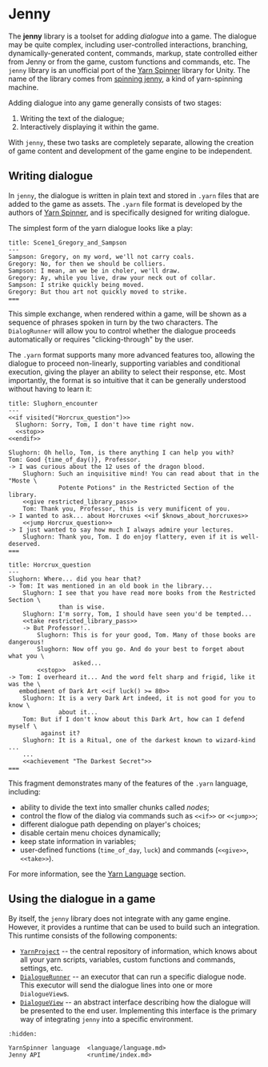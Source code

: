 <!-- cSpell:ignore Slughorn horcrux horcruxes Moste Potente -->

# Jenny

The **jenny** library is a toolset for adding *dialogue* into a game. The dialogue may be quite
complex, including user-controlled interactions, branching, dynamically-generated content, commands,
markup, state controlled either from Jenny or from the game, custom functions and commands, etc.
The `jenny` library is an unofficial port of the [Yarn Spinner] library for Unity. The name of the
library comes from [spinning jenny], a kind of yarn-spinning machine.

Adding dialogue into any game generally consists of two stages:

1. Writing the text of the dialogue;
2. Interactively displaying it within the game.

With `jenny`, these two tasks are completely separate, allowing the creation of game content and
development of the game engine to be independent.

[Yarn Spinner]: https://docs.yarnspinner.dev/
[spinning jenny]: https://en.wikipedia.org/wiki/Spinning_jenny


## Writing dialogue

In `jenny`, the dialogue is written in plain text and stored in `.yarn` files that are added
to the game as assets. The `.yarn` file format is developed by the authors of [Yarn Spinner], and
is specifically designed for writing dialogue.

The simplest form of the yarn dialogue looks like a play:

```yarn
title: Scene1_Gregory_and_Sampson
---
Sampson: Gregory, on my word, we'll not carry coals.
Gregory: No, for then we should be colliers.
Sampson: I mean, an we be in choler, we'll draw.
Gregory: Ay, while you live, draw your neck out of collar.
Sampson: I strike quickly being moved.
Gregory: But thou art not quickly moved to strike.
===
```

This simple exchange, when rendered within a game, will be shown as a sequence of phrases spoken
in turn by the two characters. The `DialogRunner` will allow you to control whether the dialogue
proceeds automatically or requires "clicking-through" by the user.

The `.yarn` format supports many more advanced features too, allowing the dialogue to proceed
non-linearly, supporting variables and conditional execution, giving the player an ability to
select their response, etc. Most importantly, the format is so intuitive that it can be generally
understood without having to learn it:

```yarn
title: Slughorn_encounter
---
<<if visited("Horcrux_question")>>
  Slughorn: Sorry, Tom, I don't have time right now.
  <<stop>>
<<endif>>

Slughorn: Oh hello, Tom, is there anything I can help you with?
Tom: Good {time_of_day()}, Professor.
-> I was curious about the 12 uses of the dragon blood.
    Slughorn: Such an inquisitive mind! You can read about that in the "Moste \
              Potente Potions" in the Restricted Section of the library.
    <<give restricted_library_pass>>
    Tom: Thank you, Professor, this is very munificent of you.
-> I wanted to ask... about Horcruxes <<if $knows_about_horcruxes>>
    <<jump Horcrux_question>>
-> I just wanted to say how much I always admire your lectures.
    Slughorn: Thank you, Tom. I do enjoy flattery, even if it is well-deserved.
===

title: Horcrux_question
---
Slughorn: Where... did you hear that?
-> Tom: It was mentioned in an old book in the library...
    Slughorn: I see that you have read more books from the Restricted Section \
              than is wise.
    Slughorn: I'm sorry, Tom, I should have seen you'd be tempted...
    <<take restricted_library_pass>>
    -> But Professor!..
        Slughorn: This is for your good, Tom. Many of those books are dangerous!
        Slughorn: Now off you go. And do your best to forget about what you \
                  asked...
        <<stop>>
-> Tom: I overheard it... And the word felt sharp and frigid, like it was the \
   embodiment of Dark Art <<if luck() >= 80>>
    Slughorn: It is a very Dark Art indeed, it is not good for you to know \
              about it...
    Tom: But if I don't know about this Dark Art, how can I defend myself \
         against it?
    Slughorn: It is a Ritual, one of the darkest known to wizard-kind ...
    ...
    <<achievement "The Darkest Secret">>
===
```

This fragment demonstrates many of the features of the `.yarn` language, including:

- ability to divide the text into smaller chunks called *nodes*;
- control the flow of the dialog via commands such as `<<if>>` or `<<jump>>`;
- different dialogue path depending on player's choices;
- disable certain menu choices dynamically;
- keep state information in variables;
- user-defined functions (`time_of_day`, `luck`) and commands (`<<give>>`, `<<take>>`).

For more information, see the [Yarn Language](language/language.md) section.


## Using the dialogue in a game

By itself, the `jenny` library does not integrate with any game engine. However, it provides a
runtime that can be used to build such an integration. This runtime consists of the following
components:

- [`YarnProject`](runtime/yarn_project.md) -- the central repository of information, which knows
  about all your yarn scripts, variables, custom functions and commands, settings, etc.
- [`DialogueRunner`](runtime/dialogue_runner.md) -- an executor that can run a specific dialogue
  node. This executor will send the dialogue lines into one or more `DialogueView`s.
- [`DialogueView`](runtime/dialogue_view.md) -- an abstract interface describing how the dialogue
  will be presented to the end user. Implementing this interface is the primary way of integrating
  `jenny` into a specific environment.


```{toctree}
:hidden:

YarnSpinner language  <language/language.md>
Jenny API             <runtime/index.md>
```
